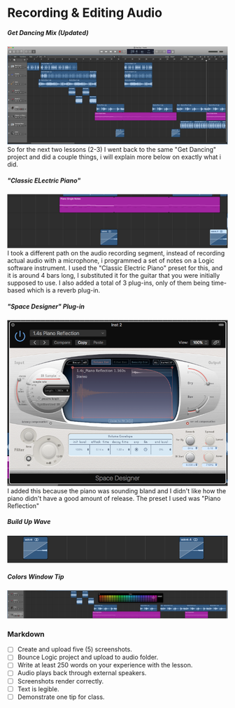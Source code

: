 # Recording & Editing Audio

##### Get Dancing Mix (Updated)
![overview](/Images/x1.png)
So for the next two lessons (2-3) I went back to the same "Get Dancing" project and did a couple things, i will explain more below on exactly what i did. 


##### "Classic ELectric Piano"
![overview](/Images/x2.png)
I took a different path on the audio recording segment, instead of recording actual audio with a microphone, i programmed a set of notes on a Logic software instrument. I used the "Classic Electric Piano" preset for this, and it is around 4 bars long, I substituted it for the guitar that you were initially supposed to use. I also added a total of 3 plug-ins, only of them being time-based which is a reverb plug-in.



##### "Space Designer" Plug-in
![overview](/Images/x3.png)
I added this because the piano was sounding bland and I didn't like how the piano didn't have a good amount of release. The preset I used was "Piano Reflection" 



##### Build Up Wave
![overview](/Images/x4.png)



##### Colors Window Tip
![overview](/Images/x5.png)





















### Markdown
- [ ] Create and upload five (5) screenshots.
- [ ] Bounce Logic project and upload to audio folder.
- [ ] Write at least 250 words on your experience with the lesson.
- [ ] Audio plays back through external speakers.
- [ ] Screenshots render correctly.
- [ ] Text is legible.
- [ ] Demonstrate one tip for class.
